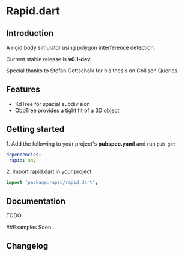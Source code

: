 # Rapid.dart

## Introduction
A rigid body simulator using polygon interference detection.

Current stable release is **v0.1-dev**

Special thanks to Stefan Gottschalk for his thesis on Collison Queries.


## Features
 - KdTree for spacial subdivision
 - ObbTree provides a tight fit of a 3D object

## Getting started

1\. Add the following to your project's **pubspec.yaml** and run ```pub get```

```yaml
dependencies:
 rapid: any
```

2\. Import rapid.dart in your project

```dart
import 'package:rapid/rapid.dart';
```

## Documentation
TODO

##Examples
Soon..

## Changelog
